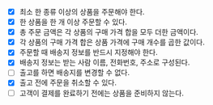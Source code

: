 - [x] 최소 한 종류 이상의 상품을 주문해야 한다.
- [x] 한 상품을 한 개 이상 주문할 수 있다.
- [x] 총 주문 금액은 각 상품의 구매 가격 합을 모두 더한 금액이다.
- [x] 각 상품의 구매 가격 합은 상품 가격에 구매 개수를 곱한 값이다.
- [x] 주문할 때 배송지 정보를 반드시 지정해야 한다.
- [x] 배송지 정보는 받는 사람 이름, 전화번호, 주소로 구성된다.
- [ ] 출고를 하면 배송지를 변경할 수 없다.
- [x] 출고 전에 주문을 취소할 수 있다.
- [ ] 고객이 결제를 완료하기 전에는 상품을 준비하지 않는다.